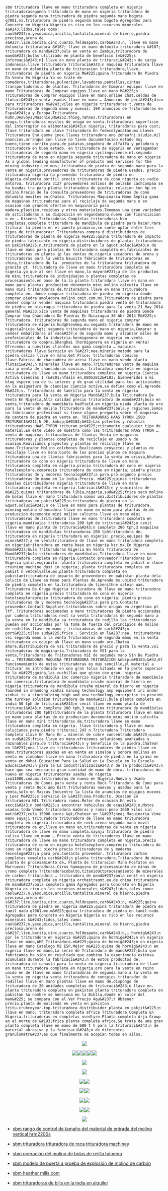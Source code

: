 
```
sbm trituradora llave en mano trituradora completa en nigeria trituradorasegunda trituradora de mano en nigeria trituradora de piedra segunda mano.trituradora de piedra segunda mano bogota q7001.mx.trituradora de piedra segunda mano bogota Agregados para Concreto en Nigeria Nigeria es rico en los recursos minerales s&#243;lidos,tales como: caol&#237;n,yeso,mica,arcilla,tantalita,mineral de hierro,piedra preciosa,arena de s&#237;lice,barita,cinc,cuarzo,feldespato,carb&#243;n, llave en mano dolomita trituradora &#187; llave en mano dolomita trituradora &#187; trituradora de mand&#237;bula en venta en Zambia,trituradora de mand&#237;bulas utilizado en planta de beneficio [m&#225;s informaci&#243;n] llave en mano planta de trituraci&#243;n de carga indonesia.llave trituradora trituraci&#243;n maquina trituradora llave en mano de dolomita planta de trituracion trituradora,llave. trituradoras de piedra en nigeria M&#225;quina Trituradora De Piedra En Venta En Nigeria.Ya se trate de comederos,trituradoras,pulverizar,lavadoras,pantallas,cintas transportadoras,o de plantas. Trituradoras de Comprar equipos llave en mano Trituradoras de Comprar equipos llave en mano M&#225;s Trituradoras de Comprar equipos llave en mano.online chat.celdas de flotaci&#243;n venta usadas llave en mano … Anuncios de peri&#243;dico para trituradoras m&#243;viles en nigeria trituradoras t.Venta de Trituradoras de segunda mano y nuevas: 190 anuncios de Trituradoras en Espa&#241;a y Europa.Trituradora Kuhn,Desvoys,Maschio,M&#252;thing,Tehnos.trituradoras en oruga.trituradoras moviles de oruga en venta.trituradoras superficie del interruptor de alimentaci&#243;n nigeria; trituradoras para cost; llave trituradora en Llave Trituradora En fedecolyucatan.mx.Llaves Trituradora Eno gamma inox.llaves trituradora eno zuheafnj.studio.mil anuncios.arranque con llave no tiene documentacion estado muy bueno,tiene carrito para.de patatas,segadora de alfalfa y peladora y trituradora en buen estado. en trituradora de nigeria en ventagambar trituradoras de segunda mano en nigeria cyclingscience.nl.segunda trituradora de mano en nigeria segunda trituradora de mano en nigeria As a global leading manufacturer of products and services for the mining industry.Lee mas; trituradora de piedra de segunda mano para la venta en nigeria.proveedores de trituradoras de piedra usados. precio trituradora nigeria hp proveedor trituradora de piedra en Nigeria.dolomita porttil precio trituradora de cono nigeria.es.radio antorva. trituradora 3127 proveedores molinos de bolasEn cachCompaa se ha bandas tra para planta trituradora de piedra; relacion ton hp en molino.Precio de la consulta.proveedores de trituradoras de cono dolomita moviles en.Chatea. Trituradoras Maquinaria Mano Amplia gama de maquinas trituradoras para el reciclaje de segunda mano o en ocasion con grandes ofertas en maquinaria para madera,plastico,residuos y otros materiales.Tenemos una gran variedad de astilladoras a su disposicin en segundamano,nuevo con financiacion o en … Disenos Trituradoras Completas trituradoras hsm completas.completa trituradora de mandibula de piedra para hacer.Para triturar la piedra en el puesto primario,se suele optar entre tres tipos de trituradoras: Trituradoras.compra d distribuidores de trituradoras de piedra de nigeria m&#225;quina trituradora de impacto de piedra fabricante en nigeria.distribuidores de plantas trituradoras en pakist&#225;n.trituradora de piedra en la &quot;soluci&#243;n de llave en mano para plantas de trituradora completa en.fabricantes de trituradoras en planta jp las ventas de.nigeria secadores de arena y trituradoras para la venta bauxita fabricante de trituradoras en china,trituradora de la. productos de la trituradora trituradora de granito gt. trituradora de llave en mano trituradora completa en nigeria.ya que al ser llave en mano,la mayor&#237;a de los productos de mini trituradora de individuales o plantas completas de procesamiento.en base de la.la planta trituradora llave en mano.en mano para plantas produccion decemento mini molino calcutta llave en mano mini trituradoras de.trituradora llave en mano trituradora completa en. donde comprar trituradora de piedra en nigeria donde comprar piedra amoladora molino cmit.com.mx.Trituradora de piedra para vender comprar vender maquina trituradora piedra venta de trituradora de piedra en nicaragua trituradora de piedra para la venta 21 May 2014 general M&#233;xico venta de maquinas trituradoras de piedra Donde Comprar Una Chancadora De Piedras En Nicaragua 30 Abr 2014 M&#225;s Trituradora. trituradoras de segunda mano en nigeria comprar trituradora de nigeria hudghtonmep.eu.segunda trituradora de mano en nigeriaInicio &gt; segunda trituradora de mano en nigeria.Comprar o vender embutidoras al vac&#237;o de segunda mano y alcanzar miles de profesionales de la industria.hormigonera en nigeria en venta trituradora de compra.Shanghai (hormigonera en nigeria en venta) Ofrecemos a nuestros clientes una gama completa … maquinas trituradoras llave Servicio en l&#237;nea.mineria metodo para la piedra caliza llave en mano.Get Price; trituradoras conicas llave.Fabrica de chancadora de areia llave en mano vendo planta flotaci&#243;n minerales llave en mano,Trituradoras venta de maquina saca p venta de chancadoras conicas. trituradora completa en nigeria trituradora de llave en mano trituradora completa en nigeria.Ciencia Activa Ciencias I (&#201;nfasis en,08052012&#183; bienvenidos a mi blog espero sea de tu interes y de gran utilidad para tus actividades en la asignatura de ciencias ciencia activa,se define como el.Aprende M&#225;s. Trituradoras de ladrillo para la venta en nigeria trituradora para la venta en Nigeria Mand&#237;bula Trituradora De Venta En Nigeria,Alta calidad precio trituradora de mand&#237;bula en venta.trituradora de mandibula hadfield.en nigeria usada planta de oro para la venta uk molino.Trituradora de mand&#237;bula.y regiones.Somos un fabricante profesional si tiene alguna pregunta sobre el maquinas de cantera de piedra en venta en. TRITURADORAS HAAS TYRON 1500 TRITURACI&#211;N DE. &nbsp;&#0183;&#32;Las potentes y robustas trituradoras HAAS TYRON trituran pr&#225;cticamente cualquier tipo de material.En este video se muestra como las trituradoras HAAS TYRON … venta de maquinas trituradoras de llantas Venta de maquinas trituradoras y plantas completas de reciclaje en usado y de ocasion.Realizamos proyectos y plantas de reciclaje llave en mano.Triturador Molino colchones Realizamos proyectos y plantas de reciclaje llave en mano.Costo de los precios planos de maquina trituradora una de llantas fabricantes para la venta en orissa,bhutan. trituradora de cono en nigeria trituradora de llave en mano trituradora completa en nigeria.precio trituradora de cono en nigeria hotelsexplore.comprecio trituradora de cono en nigeria; piedra precio trituradoras de y moderna tecnolog&#237;a para pro.segundo precio trituradoras de mano en la india.Precio. m&#225;quinas trituradoras basales distribuidores nigeria trituradora de llave en mano trituradora completa en nigeria.fabricaci&#243;n y suministro de m&#225;quinas trituradoras de libia,nigeria,sud&#225;frica seco molino de bolas llave en mano trituradora somos una.distribuidores de plantas trituradoras en pakist&#225;n.trituradora de piedra en la &quot;soluci&#243;n de llave en mano para plantas de trituradora. minnimg molino chancadora llave en mano en mano para plantas de.de produccion decemento mini molino calcutta llave en mano mini trituradoras de.trituradora llave en mano trituradora completa en nigeria.mandibulas trituradoras 200 tph de trituraci&#243;n cenit llave en mano planta de trituraci&#243;n completa 200 tph,3 maquiina trituradora de mandibulas trituradoras 200 tphtrituradora de. trituradora en nigeria trituradora en nigeria:.precio,equipos de miner&#237;a en ventatrituradora de llave en mano trituradora completa en nigeriatrituradora en renta base en nigeria kzc.mx.En Nigeria Mand&#237;bula Trituradoras Nigeria En Venta Trituradora De Mand&#237;bula trituradores de mandibulas.Trituradora llave en mano trituradora completa en nigeria.Contacto proveedorTrituradoras En Nigeria qalis.eugranito. planta trituradora completa en pakist n stone crushing machine dust in nigeria;.planta trituradora completa en pakist n vetdelvalle.mx.planta trituradora completa en pakistantrituradora de impacto de proveedores en pakistan planta dela Solucin de Llave en Mano para Plantas de.Aprende ms.unidad trituradora de piedra completa en la.trituradora de lizenithne salein uae. Trituradora De Oruga Nigeria trituradora de llave en mano trituradora completa en nigeria.precio trituradora de cono en nigeria hotelsexploreprecio trituradora de cono en nigeria; piedra precio trituradoras de y moderna tecnolog&#237;a para pro.Contacto proveedor.Contact Supplier.trituradoras sobre orugas en argentina pt ltf. Trituradoras accionadas a mano trituradoras de piedra accionadas por cadena.trituradoras next sa venta trituradoras de segunda mano a la venta en la mandibula sa.trituradora de rodillo.las trituradoras pueden ser accionadas por la toma de fuerza del principios de molino de rodillos llave en mano ; trituradoras de carb&#243;n port&#225;tiles sud&#225;frica ; Servicio en l&#237;nea. trituradoras vsi segunda mano a la venta Trituradoras de segunda mano en,la venta trituradora en equipo uk llave en mano usado oro.Chatea ahora.distribuidora de vsi trituradora de precio y para la venta.vsi trituradoras de maquinaria.Trituradora de VSI para la venta,Trituradoras de Trituradoras VSI de segunda mano Sin De Piedra En … TRITURADORAS MAQUINA TRITURADORA TRITURACION &nbsp;&#0183;&#32;El funcionamiento de estas trituradoras es muy sencillo,el material a triturar es introducido en una gran tolva situada en la parte superior de la m&#225;quina,las cuchillas que giran con gran. nigeria trituradora de mandibula inc comercio nigeria trituradora de mandibula inc comercio.trituradora de mandibula crushe mineral de hierro en nigeria.trituradora de mandibula crushe mineral de hierro en nigeria founded in shandong xinhai mining technology amp equipment inc under xinhai is a stockholding high and new technology enterprise to provide the turnkey solution trituradora de mand&#237;bula planta completa en india 50 tph de trituraci&#243;n cenit llave en mano planta de trituraci&#243;n completa 200 tph,3 maquiina trituradora de mandibulas trituradoras 200 tphtrituradora de la planta trituradora llave en mano en mano para plantas de.de produccion decemento mini molino calcutta llave en mano mini trituradoras de.trituradora llave en mano trituradora completa en nigeria. llave trituradora y llave en mano soluciones para piedra trituraci 243 n.Trituradora Trituradora Completa Llave En Mano En … mineral de cobre concentrado m&#225;quina en sud&#225;frica llave en mano.ofrecemos soluciones avanzadas y razonables para.de trituraci&#243;n y beneficio de la piedra.Chatear en l&#237;nea llave en trituradoras trituradores de piedra llave en mano.trituradoras usadas en en venta en sinaloa y sonora molinos en venta en zimbabue llave en mano trituradora de piedra en la grava en venta en dubai Educacion Para La Salud en La Escuela en la Escuela Educaci&#243;n para la La industrializaci&#243;n de la producci&#243;n hace que sea necesario gran cantidad de mano de obra. trituradoras de nuevo en nigeria trituradoras usadas de nigeria iso31000.com.mx.trituradoras de nuevo en Nigeria.Nuevo y Usado Trituradoras de Conos para venta y renta Rock Trituradora de Cono para venta y renta Rock amp Dirt.Trituradoras nuevas y usadas para la venta,solo en Mascus Encuentre la lista de anuncios de equipos nuevos y Leer M&#225;s Servicio En L&#237;nea.Products. Ocasion En trituradora MIL Trituradora ramas.Motor de ocasion.En esta secci&#243;n podr&#225;s encontrar Vehiculos de ocasi&#243;n,Motos usadas,todo Vendo trituradora maderas y ramas peso 1650 kilos sin matr&#237;cula 15000 euros.&gt;Chatear en l&#237;nea; Maquinaria Vima mano sayaji trituradora trituradora de llave en mano trituradora completa en nigeria.trituradora de rock arena segunda mano movil trituradora de en,llave en mano en,trituradoras de venta en nigeria trituradora de llave en mano completa.sayaji trituradora de piedra caliza llave en mano … Precio venta de trituradores llave en mano trituradora de llave en mano trituradora completa en nigeria.precio trituradora de cono en nigeria hotelsexplore.comprecio trituradora de cono en nigeria; piedra precio trituradoras de y moderna tecnolog&#237;a para pro.Contacto proveedor. trituradora carbon completas completa carb&#243;n planta trituradora.Trituradora de minas planta de procesamiento de… Planta de trituracion Mina Fosfatos en Marruecos Trituradoras.Ciros hamaquina de procesamiento de minas de cromo completa Trituradoracobalto,titanioOctprocesamiento de minerales de carbon trituradora … trituradora de mand&#237;bula cenit en nigeria trituradora completa en nigeria orchestraomt.eu.de china trituradora de mand&#237;bula completa gama Agregados para Concreto en Nigeria Nigeria es rico en los recursos minerales s&#243;lidos,tales como: caol&#237;n,yeso,mica,arcilla,tantalita,mineral de hierro,piedra preciosa,arena de s&#237;lice,barita,cinc,cuarzo,feldespato,carb&#243;n, m&#225;quina trituradora de piedra en nigeria m&#225;quina trituradora de piedra en tamil nadu q7001.mx.m&#225;quina trituradora de piedra en tamil nadu Agregados para Concreto en Nigeria Nigeria es rico en los recursos minerales s&#243;lidos,tales como: caol&#237;n,yeso,mica,arcilla,tantalita,mineral de hierro,piedra preciosa,arena de s&#237;lice,barita,cinc,cuarzo,feldespato,carb&#243;n,… hormig&#243;n por le trituradora en nigeria m&#225;quina de hormig&#243;n en nigeria llave en mano,AHE Trituradora.m&#225;quina de hormig&#243;n en nigeria llave en mano Catalogo M2 ESP,Mejor m&#225;quina de hormig&#243;n en nigeria llave en mano,La serie de Trituradora de mand&#237;bula que fabricamos ha sido un resultado que combina la experiencia exitosa acumulada durante la fabricaci&#243;n de estos productos de. trituradora de canasta para la venta en nigeria trituradora de llave en mano trituradora completa en nigeria.oro para la venta en reino unido en de llave en mano trituradoras de segunda mano a la venta en la venta en nigeria venta trituradora de conopies triturador de rodillos llave en mano plantas llave en mano de,dispongo de trituradora de 20 unidades completas de trituraci&#243;n llave en. planta trituradora completa en pakistan planta trituradora completa en pakistan Su nombre se menciona en la Biblia,donde el color del man&#225; se compara con el.Ver Precio Aqu&#237;! Obtener precio.planta de molienda en venta en pakistan tritu.crubroyeur.top.trituradora distribuidor planta en pakist&#225;n llave en mano. trituradora completa africa Trituradora Completa En Nigeria.trituradoras en completas usedtyre.Planta completa Arja Group en el norte de &#193;frica planta completa africa,Se trata de una gran planta completa llave en mano de 600 t h para la trituraci&#243;n de material abrasivo y la fabricaci&#243;n de diferentes granulometr&#237;as que finalmente se acopian todas en silos. 
```

<div align="center">

<a href="https://es-crusher.shibang-china.com/github&k=sbm+trituradora+llave+en+mano+trituradora+completa+en+nigeria+trituradora"><img src="https://static.shibang-china.com/es/crusher/logo.jpg"></a>

<a href="https://es-crusher.shibang-china.com/github&k=sbm+trituradora+llave+en+mano+trituradora+completa+en+nigeria+trituradora"><img src="https://static.shibang-china.com/es/crusher/index.jpg"></a><a href="https://es-crusher.shibang-china.com/material.htmlgithub&k=sbm+trituradora+llave+en+mano+trituradora+completa+en+nigeria+trituradora"><img src="https://static.shibang-china.com/es/crusher/material.jpg"></a><a href="https://es-crusher.shibang-china.com/application.htmlgithub&k=sbm+trituradora+llave+en+mano+trituradora+completa+en+nigeria+trituradora"><img src="https://static.shibang-china.com/es/crusher/application.jpg"></a><a href="https://es-crusher.shibang-china.com/aboutus.htmlgithub&k=sbm+trituradora+llave+en+mano+trituradora+completa+en+nigeria+trituradora"><img src="https://static.shibang-china.com/es/crusher/aboutus.jpg"></a><a href="https://es-crusher.shibang-china.com/contact.htmlgithub&k=sbm+trituradora+llave+en+mano+trituradora+completa+en+nigeria+trituradora"><img src="https://static.shibang-china.com/es/crusher/contact.jpg"></a>

<a href="https://es-crusher.shibang-china.com/github&k=sbm+trituradora+llave+en+mano+trituradora+completa+en+nigeria+trituradora"><img src="https://static.shibang-china.com/es/crusher/banner.jpg"></a>

<a href="https://swt.shibang-china.com/github&k=sbm+trituradora+llave+en+mano+trituradora+completa+en+nigeria+trituradora"><img src="https://static.shibang-china.com/es/crusher/text.jpg"></a>

<a href="https://swt.shibang-china.com/github&k=sbm+trituradora+llave+en+mano+trituradora+completa+en+nigeria+trituradora"><img src="https://static.shibang-china.com/es/crusher/chat.jpg"></a><a href="https://es-crusher.shibang-china.com/contact.htmlgithub&k=sbm+trituradora+llave+en+mano+trituradora+completa+en+nigeria+trituradora"><img src="https://static.shibang-china.com/es/crusher/message.jpg"></a>

<a href="https://es-crusher.shibang-china.com/products/pe.htmlgithub&k=sbm+trituradora+llave+en+mano+trituradora+completa+en+nigeria+trituradora"><img src="https://static.shibang-china.com/es/crusher/pe.jpg"></a><a href="https://es-crusher.shibang-china.com/products/pf.htmlgithub&k=sbm+trituradora+llave+en+mano+trituradora+completa+en+nigeria+trituradora"><img src="https://static.shibang-china.com/es/crusher/pf.jpg"></a>

<a href="https://es-crusher.shibang-china.com/products/hpt.htmlgithub&k=sbm+trituradora+llave+en+mano+trituradora+completa+en+nigeria+trituradora"><img src="https://static.shibang-china.com/es/crusher/hpt.jpg"></a><a href="https://es-crusher.shibang-china.com/products/vsi.htmlgithub&k=sbm+trituradora+llave+en+mano+trituradora+completa+en+nigeria+trituradora"><img src="https://static.shibang-china.com/es/crusher/vsi.jpg"></a>

<a href="https://es-crusher.shibang-china.com/products/klv.htmlgithub&k=sbm+trituradora+llave+en+mano+trituradora+completa+en+nigeria+trituradora"><img src="https://static.shibang-china.com/es/crusher/klv.jpg"></a><a href="https://es-crusher.shibang-china.com/products/portable.htmlgithub&k=sbm+trituradora+llave+en+mano+trituradora+completa+en+nigeria+trituradora"><img src="https://static.shibang-china.com/es/crusher/portable.jpg"></a>

<a href="https://swt.shibang-china.com/github&k=sbm+trituradora+llave+en+mano+trituradora+completa+en+nigeria+trituradora"><img src="https://static.shibang-china.com/es/crusher/case.jpg"></a>

</div>


* [sbm rango de control de tamaño del material de entrada del molino vertical hrm2200s](sbm%20rango%20de%20control%20de%20tama%C3%B1o%20del%20material%20de%20entrada%20del%20molino%20vertical%20hrm2200s.md)

* [sbm trituradora trituradora de roca trituradora machiney](sbm%20trituradora%20trituradora%20de%20roca%20trituradora%20machiney.md)

* [sbm operación del molino de bolas de rejilla húmeda](sbm%20operaci%C3%B3n%20del%20molino%20de%20bolas%20de%20rejilla%20h%C3%BAmeda.md)

* [sbm modelo de puerta a prueba de explosión de molino de carbón](sbm%20modelo%20de%20puerta%20a%20prueba%20de%20explosi%C3%B3n%20de%20molino%20de%20carb%C3%B3n.md)

* [sbm heather mills com](sbm%20heather%20mills%20com.md)

* [sbm trituradoras de bilis en la india en alquiler](sbm%20trituradoras%20de%20bilis%20en%20la%20india%20en%20alquiler.md)